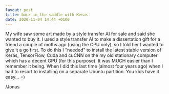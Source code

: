 ```yaml
---
layout: post
title: back in the saddle with Keras
date: 2020-11-04 14:44 +0100
---
```


My wife saw some art made by a style transfer AI for sale and said she wanted to buy it. I used a style transfer
AI to make a dissertation gift for a friend a couple of moths ago (using the CPU only), so I told her I wanted to give it a go first.
To do this I "needed" to install the latest stable version of Keras, TensorFlow, Cuda and cuCNN on the my old
stationary computer which has a decent GPU (for this purpose). It was MUCH easier than I remember it being. When I did this last
time (almost four years ago) when I had to resort to installing on a separate Ubuntu partition. You kids have it easy... =)

/Jonas
